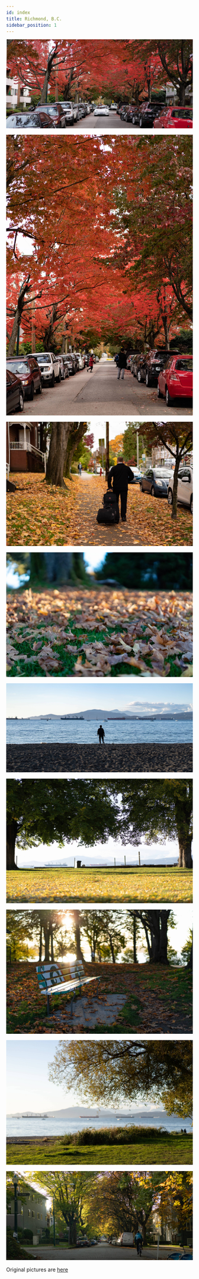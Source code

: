 ```yaml
---
id: index
title: Richmond, B.C.
sidebar_position: 1
---
```


![](FallLeaves.jpg)

<!--truncate-->

![](FallLeaves2.jpg)

![](FallLeaves3.jpg)

![](FallLeaves4.jpg)

![](Beach.jpg)

![](Beach2.jpg)

![](Beach3.jpg)

![](Beach4.jpg)

![](Street.jpg)

Original pictures are [here](https://imgur.com/gallery/t9DWaaY)
